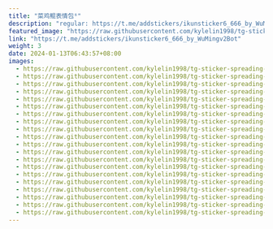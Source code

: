 ```yaml
---
title: "菜鸡鲲表情包⁶"
description: "regular: https://t.me/addstickers/ikunsticker6_666_by_WuMingv2Bot"
featured_image: "https://raw.githubusercontent.com/kylelin1998/tg-sticker-spreading-worldwide-images/main/img/d15828c4-7312-40f8-8157-319371b09e63.jpg"
link: "https://t.me/addstickers/ikunsticker6_666_by_WuMingv2Bot"
weight: 3
date: 2024-01-13T06:43:57+08:00
images:
  - https://raw.githubusercontent.com/kylelin1998/tg-sticker-spreading-worldwide-images/main/img/d15828c4-7312-40f8-8157-319371b09e63.jpg
  - https://raw.githubusercontent.com/kylelin1998/tg-sticker-spreading-worldwide-images/main/img/e53cdd21-22a5-40f0-a348-c13707298840.jpg
  - https://raw.githubusercontent.com/kylelin1998/tg-sticker-spreading-worldwide-images/main/img/242be936-397a-46c0-9731-b815b2ba1d70.jpg
  - https://raw.githubusercontent.com/kylelin1998/tg-sticker-spreading-worldwide-images/main/img/9f7e526c-f851-41ce-bb9e-2932fb293e5a.jpg
  - https://raw.githubusercontent.com/kylelin1998/tg-sticker-spreading-worldwide-images/main/img/555fd400-b939-4844-ab3b-8532effb90b5.jpg
  - https://raw.githubusercontent.com/kylelin1998/tg-sticker-spreading-worldwide-images/main/img/1753b9b2-248e-4817-803a-9d4d027e3b55.jpg
  - https://raw.githubusercontent.com/kylelin1998/tg-sticker-spreading-worldwide-images/main/img/6c49a915-164a-4831-a002-a7223ae61f45.jpg
  - https://raw.githubusercontent.com/kylelin1998/tg-sticker-spreading-worldwide-images/main/img/c73a1702-d75e-4cf5-9978-f70f7d6f0b55.jpg
  - https://raw.githubusercontent.com/kylelin1998/tg-sticker-spreading-worldwide-images/main/img/90070655-3d11-47a6-8b80-b138bf48c187.jpg
  - https://raw.githubusercontent.com/kylelin1998/tg-sticker-spreading-worldwide-images/main/img/333eaa18-567f-43c5-bd46-aad7cbe165b1.jpg
  - https://raw.githubusercontent.com/kylelin1998/tg-sticker-spreading-worldwide-images/main/img/be014633-af85-4ed5-8701-c59f18a0cb92.jpg
  - https://raw.githubusercontent.com/kylelin1998/tg-sticker-spreading-worldwide-images/main/img/9dc631c4-1433-4863-bda4-faff6f1d1c50.jpg
  - https://raw.githubusercontent.com/kylelin1998/tg-sticker-spreading-worldwide-images/main/img/e24c37c2-2902-470d-9425-1b060c47bde3.jpg
  - https://raw.githubusercontent.com/kylelin1998/tg-sticker-spreading-worldwide-images/main/img/cb00e9c4-50e2-4ac7-9b4e-514b78cbe32f.jpg
  - https://raw.githubusercontent.com/kylelin1998/tg-sticker-spreading-worldwide-images/main/img/080b2c2c-424d-46cb-8207-4094852cff0a.jpg
  - https://raw.githubusercontent.com/kylelin1998/tg-sticker-spreading-worldwide-images/main/img/85eb3e5d-da1e-40e3-84ea-38438b1e900f.jpg
  - https://raw.githubusercontent.com/kylelin1998/tg-sticker-spreading-worldwide-images/main/img/ca874daa-330a-4bc5-9fd0-2d024915cf45.jpg
  - https://raw.githubusercontent.com/kylelin1998/tg-sticker-spreading-worldwide-images/main/img/1a1ad84f-20e8-4de4-8847-69f5839df8ef.jpg
  - https://raw.githubusercontent.com/kylelin1998/tg-sticker-spreading-worldwide-images/main/img/0af8a0f3-b6d4-498d-92a0-4f3596b2a3df.jpg
  - https://raw.githubusercontent.com/kylelin1998/tg-sticker-spreading-worldwide-images/main/img/0a4f052d-5aa6-4cf7-8380-31eb32009637.jpg
---
```

